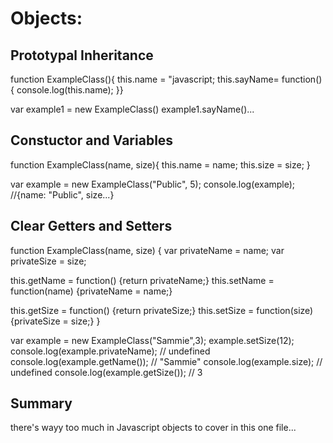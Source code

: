 # Objects: 

## Prototypal Inheritance

function ExampleClass(){
  this.name = "javascript;
  this.sayName= function(){
    console.log(this.name);
  }}

  var example1 = new ExampleClass()
  example1.sayName()...

## Constuctor and Variables

function ExampleClass(name, size){
  this.name = name;
  this.size = size;
}

var example = new ExampleClass("Public", 5);
console.log(example); //{name: "Public",  size...}

## Clear Getters and Setters


function ExampleClass(name, size) {
 var privateName = name;
 var privateSize = size;

 this.getName = function() {return privateName;}
 this.setName = function(name) {privateName = name;}

 this.getSize = function() {return privateSize;}
 this.setSize = function(size) {privateSize = size;}
 }

 var example = new ExampleClass("Sammie",3);
 example.setSize(12);
 console.log(example.privateName); // undefined
 console.log(example.getName()); // "Sammie"
 console.log(example.size); // undefined
 console.log(example.getSize()); // 3


## Summary

there's wayy too much in Javascript objects to cover in this one file...